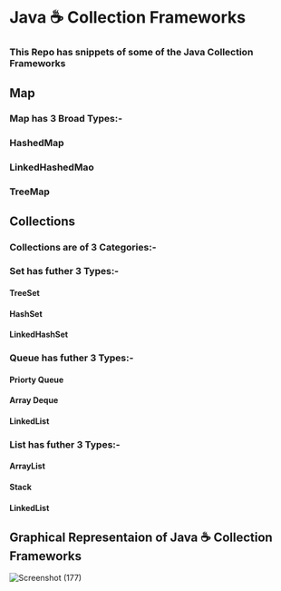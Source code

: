 
# **Java ☕ Collection Frameworks**
### This Repo has snippets of some of the Java Collection Frameworks

## **Map**
### Map has 3 Broad Types:-
###
### HashedMap
### LinkedHashedMao
### TreeMap

## **Collections**
### Collections are of **3** Categories:-
### 
### **Set** has futher **3** Types:-
#### TreeSet
#### HashSet
#### LinkedHashSet

### **Queue** has futher **3** Types:-

#### Priorty Queue
#### Array Deque
#### LinkedList

### **List** has futher **3** Types:-
#### ArrayList
#### Stack
#### LinkedList

## Graphical Representaion of Java ☕ Collection Frameworks
![Screenshot (177)](https://user-images.githubusercontent.com/61156932/122003066-315cf780-cdd0-11eb-96f7-f90c7248e7aa.png)
